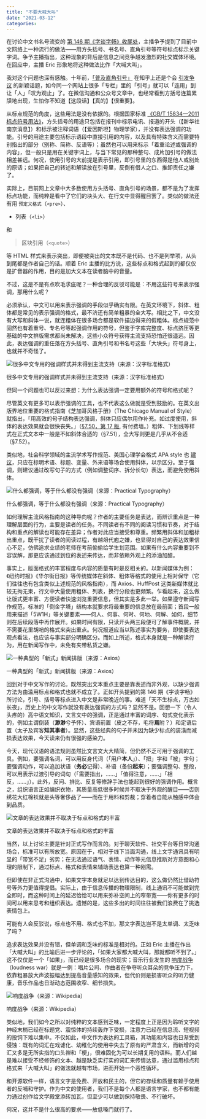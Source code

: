 ```yaml
---
title: "不要大喊大叫"
date: "2021-03-12"
categories: 
---
```


在讨论中文书名号流变的 [第 146 期《字谈字畅》收尾处](https://pca.st/episode/cb70482d-49da-400d-83ac-e251ae0fa7a7?t=3892.0)，主播争予提到了目前中文网络上一种流行的做法——用方头括号、书名号、直角引号等符号标点标示关键字词。争予主播指出，这种现象的背后是信息之间竞争越发激烈的社交媒体环境。在回应中，主播 Eric 形象地将这种做法比作「大喊大叫」。

我对这个问题也深有感触。十年前，[「普及直角引号」](https://www.zhihu.com/question/19589668/log) 在知乎上还是个会 [引发争议](https://web.archive.org/web/20140331024033/http://apple4us.com/2011/06/chinese-quotation-mark-etc.html) 的新颖话题，如今同一个网站上很多「专栏」里的「引号」就可以「连用」到让「人」「叹为观止」了。在微信沟通和公众号文章中，也经常看到方括号连篇累牍地出现，生怕你不知道【这段话】【真的】【很重要】。

从标点规范的角度，这些用法是没有依据的。根据国家标准 [《GB/T 15834—2011 标点符号用法》](http://openstd.samr.gov.cn/bzgk/gb/newGbInfo?hcno=22EA6D162E4110E752259661E1A0D0A8)，方头括号的用途只包括在报刊中标示电讯、报道的开头（【新华社南京消息】）和标示被注释词语（【爱因斯坦】物理学家），并没有表达强调的功能。引号的用途主要包括标示语段中直接引用的内容，以及具有特殊含义而需要特别指出的部分（别称、简称、反语等）；虽然也可以用来标示「着重论述或强调的内容」，但一般只是用在关键字词上，与当下常见的那种整句、成片加引号的做法相差甚远。何况，使用引号的大前提是表示引用，即引号里的东西得是他人或别处的原话；如果把自己的转述和解读放在引号里，反倒有借人之口、推卸责任之嫌了。

实际上，目前网上文章中大多数使用方头括号、直角引号的场景，都不是为了发挥标点功能，而纯粹是看中了它们的块头大、在行文中显得醒目罢了。类似的做法还有用 `预定义格式`（`<pre>`）、

- 列表（`<li>`）

和

> 区块引用（`<quote>`）

等 HTML 样式来表示突出，即便被突出的文本既不是代码、也不是列举项，从头到尾都是作者自己的话。顺着 Eric 主播的比方说，这些标点和格式起到的都仅仅是扩音器的作用，目的是加大文本在读者脑中的音量。

不过，这是不是有点吹毛求疵呢？一种合理的反驳可能是：不用这些符号来表示强调，那用什么呢？

必须承认，中文可以用来表示强调的手段似乎确实有限。在英文环境下，斜体、粗体都是常见的表示强调的格式，最不济还有简单粗暴的全大写。相比之下，中文没有大写和斜体一说，就连粗体在很多场合都是软件描边得来的假粗体。标点规范中固然也有着重号、专名号等起强调作用的符号，但鉴于字库完整度、标点挤压等更基础的中文排版需求都尚未解决，这些小众符号获得主流支持恐怕还很遥远。因此，表达强调的重任落在方头括号、直角引号和书名号这些「大块头」符号身上，也就并不奇怪了。

![很多中文专用的强调样式并未得到主流支持（来源：汉字标准格式）](https://p178.p0.n0.cdn.getcloudapp.com/items/eDu84262/c0af2c90-ecca-4201-b8a9-bb03cb61908e.png?v=75cdb7ab065a2586e2fdd03655982f12)

很多中文专用的强调样式并未得到主流支持（来源：汉字标准格式）

但同一个问题也可以反过来想：为什么表达强调一定要用额外的符号和格式呢？

尽管英文有更多可以表示强调的工具，也不代表这么做就是受到鼓励的。在英文出版界地位重要的格式指南《芝加哥风格手册》（The Chicago Manual of Style）就指出，「用高效的句子结构表达强调，斜体只应偶尔用作补充。如过度使用，斜体的表达效果就会很快丧失。」（[§7.50，第 17 版](https://www.chicagomanualofstyle.org/book/ed17/part2/ch07/psec050.html), 有付费墙。）粗体、下划线等样式在正式文本中一般是不如斜体合适的（§7.51），全大写则更是几乎从不合适（§7.52）。

类似地，社会科学领域的主流学术写作规范、美国心理学会格式 APA style 也 [建议](https://apastyle.apa.org/style-grammar-guidelines/italics-quotations/italics#italics-for-emphasis)，只应在标明术语、标题、变量、外来语等场合使用斜体，以示区分。至于强调，则建议通过改写句子的方式（例如调整词序、拆分长句）表达，而避免使用斜体。

![什么都强调，等于什么都没有强调（来源：Practical Typography）](https://p178.p0.n0.cdn.getcloudapp.com/items/Qwu9mWlJ/78fcbd79-546e-461f-a59a-01c8628c08cc.png?v=1d5ae1ec0e44be6ab215bd028a4fffee)

什么都强调，等于什么都没有强调（来源：Practical Typography）

如何理解主流风格指南的这种导向呢？作者的主要任务是表达，而辨识重点是一种理解层面的行为，主要是读者的任务。不同读者有不同的阅读习惯和节奏，对于结构和重点的解读也可能存在差异；作者对此应当接受和尊重。频繁用斜体和加粗标出重点，既干扰了读者的阅读过程，有越俎代庖之嫌，也显得对自己的表达效果信心不足，仿佛追求业绩的老师在考前偷偷给学生划范围。如果有什么内容重要到不容误解，那更应该通过到位的表述来传达，而非依赖外观上的添油加醋。

事实上，版面格式的丰富程度与内容的质量有时是反相关的。以新闻媒体为例：《纽约时报》《华尔街日报》等传统媒体在斜体、粗体等格式的使用上相对保守（它们往往也有包含类似上述规范的风格指南），而 Axios、HuffPost 这类新媒体就比较无拘无束，行文中大量使用粗体、列表，换行分段也更频繁。乍看起来，这么做让版式更丰富、方便读者快速浏览重要信息，但其实是多此一举。如果遵守新闻写作规范，标准的「倒金字塔」结构本就要求将最重要的信息放在最前面；首段一般用来描述「5W1H」等关键要素——何人、何事、何时、何地、何解、如何，细节则在后续段落中再作展开。如果时间有限，只读开头两三段便可了解事件概貌，并不需要花里胡哨的格式来突出重点。何况报道应当以陈述事实为要务，即使要表达观点看法，也应该与事实部分明确区分。而如上所述，格式本身就是一种解读行为，用在新闻写作中，未免有夹带私货之嫌。

![一种典型的「新式」新闻排版（来源：Axios）](https://p178.p0.n0.cdn.getcloudapp.com/items/Jru1Jj6r/3e5f65ec-a646-41a4-a80e-376ecb81b8af.png?v=2d5e7efea28d8f72a5e4bbc9ba3836fb)

一种典型的「新式」新闻排版（来源：Axios）

回到对于中文写作的讨论。既然突出文本重点主要是靠表述而非外观，以缺少强调方法为由滥用标点和格式也就不成立了。正如开头提到的第 146 期《字谈字畅》所讨论，引号、括号等标点进入中文是非常晚近的事。难道「天不生标点，万古如长夜」，历史上的中文写作就没有表达强调的方式吗？显然不是。回想一下（令人头疼的）高中语文知识，文言文中的强调，正是通过丰富的词序、句式变化表示的，例如主谓倒装（**渺渺**兮予怀）、宾语前置（皮之不存，毛将**焉**附？）和定语后置（太子及宾客**知其事者**）。显然，这些经典的句子并未因为缺少标点的装潢而减损表达效果，今天读来仍有很强的感染力。

今天，现代汉语的语法规则虽然比文言文大大精简，但仍然不乏可用于强调的工具。例如，要强调名词，可以用反身代词（「用户**本人**」）、「把」字和「被」字句；要强调动作，可以追加状语（**务必**记得）、补语（备份**起来**）；要强调整句、整段，可以用表示过渡引导的词句（「需要指出，……」「值得注意，……」「相反，……」）。此外，反问、排比、反复等修辞手法也能起到很好的强调作用。概言之，组织语言正如编织衣物，其质量高低很多时候并不取决于外观的醒目——否则绣花大红棉袄就是头等奢侈品了——而在于用料和剪裁；穿着者自能从触感中体会到品质。

![文章的表达效果并不取决于标点和格式的丰富](https://p178.p0.n0.cdn.getcloudapp.com/items/v1uNp1jD/5526019b-b1e1-4fe0-a877-6c39983ead29.jpg?v=dafac83169901ab22d181dacc241b6dc)

文章的表达效果并不取决于标点和格式的丰富

当然，以上讨论主要是针对正式写作而言的。对于聊天软件、社交平台等日常沟通场合，标准可以有所放宽。原因在于，相对于线下当面沟通，线上文字通讯具有明显的「带宽不足」劣势；在无法通过语气、表情、动作等元信息推断对方意图和心理的限制下，通过标点、格式和表情来辅助表达也算一种刚需。

但即使在非正式沟通中，如果文字本身就足以达到传达目的，这么做仍然比借助符号等外力更值得提倡。实际上，由于信息传播的物理限制，线上通讯不可能做到完全即时，而这种时间上的延迟恰恰可以用来弥补空间上的窄带宽——你有更多的时间可以用来思考和组织表达。遗憾的是，这些多出的时间往往被我们浪费在了挑选表情包上。

可能有人会反驳说，标点也不用、格式也不加，那文字表达岂不是太单调、太乏味了吗？

追求表达效果并没有错，但单调和乏味的标准是相对的。正如 Eric 主播在作出「大喊大叫」的比喻后进一步评论的，「如果大家都大喊大叫，那就都听不到了。」这不仅仅是一个「如果」，而已经是很多场合的现实；音乐行业发生的 [响度战争](https://zh.m.wikipedia.org/zh-cn/%E9%9F%B3%E9%87%8F%E7%AB%9E%E8%B5%9B)（loudness war）就是一例：唱片公司、作曲者在争夺听众耳朵的竞争压力下，依靠粗暴放大声波振幅达到提高音量感知的效果，但代价则是损害听众的听力健康，音乐作品也日渐动态范围收窄、细节损失。

![响度战争（来源：Wikipedia）](https://p178.p0.n0.cdn.getcloudapp.com/items/jkuewgeL/0b250151-1631-463c-89ba-a35c3a6bacfc.png?v=0a52353e57e6b999b5d7867d456e3277)

响度战争（来源：Wikipedia）

类似地，我们如今之所以对纯粹的文本感到乏味，一定程度上正是因为聆听文字的神经末梢已经在标题党、震惊体的持续轰炸下受损，注意力已经在信息流、短视频的投饲下难以集中。不仅如此，中文作为表达的工具箱，其功能和内容也日渐受到侵蚀：既有的词汇在戏谑化、幼稚化的使用中失去了原有的严肃含义，而新增的词汇又多是无所实指的口头禅和「梗」，很难固化为可以长期复用的语料。而人们越是难以接受不经修饰的文本、越是缺乏实打实的词汇来传情达意，通过滥用标点和格式来「大喊大叫」的做法就越有市场，进而开始一个恶性循环。

和开源软件一样，语言文字是免费、开放和民主的，但它的存续和质量有赖于使用者的反哺和守护。作为中文的使用者，我们不是每个人都是语言学家，也不都有能力通过创作给文学殿堂添砖加瓦，但至少可以做到保持敬畏、不行破坏。

何况，这并不是什么很高的要求——放低嗓门就行了。
